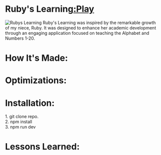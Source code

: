 <div id="header" >
 <h1  class="heading-element" dir="auto">Ruby's Learning<a href="https://fladev-alphabet.netlify.app/">:Play</a></h1>
 <img src="https://i.imgur.com/YPvAR7i.gif" alt="Rubys Learning">
  Ruby's Learning was inspired by the remarkable growth of my niece, Ruby. It was designed to enhance her academic development through an engaging application 
 focused on teaching the Alphabet and Numbers 1-20.
</div>

<div id="header" >
 <h1 class="heading-element" dir="auto">How It's Made:</h1>

<div id="header" >
 <h1 class="heading-element" dir="auto">Optimizations:</h1>

</div>
<div id="header" >
 <h1 class="heading-element" dir="auto">Installation:</h1>
 1. git clone repo.<br/>
2. npm install<br/>
3. npm run dev
</div>

<div id="header">
 <h1 class="heading-element" dir="auto">Lessons Learned:</h1>
</div>
